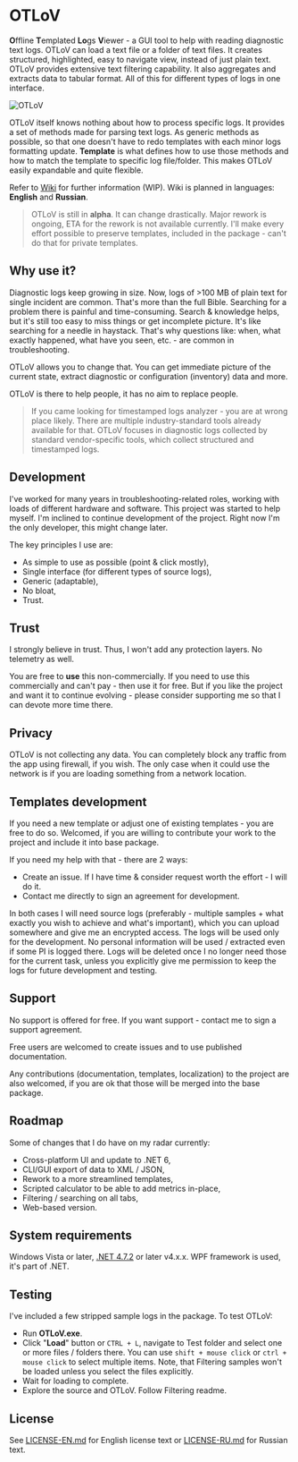 # OTLoV

**O**ffline **T**emplated **Lo**gs **V**iewer - a GUI tool to help with reading diagnostic text logs. OTLoV can load a text file or a folder of text files. It creates structured, highlighted, easy to navigate view, instead of just plain text. OTLoV provides extensive text filtering capability. It also aggregates and extracts data to tabular format. All of this for different types of logs in one interface.

![OTLoV](/../../wiki/OTLoV.jpg)

OTLoV itself knows nothing about how to process specific logs. It provides a set of methods made for parsing text logs. As generic methods as possible, so that one doesn't have to redo templates with each minor logs formatting update. **Template** is what defines how to use those methods and how to match the template to specific log file/folder. This makes OTLoV easily expandable and quite flexible.

Refer to [Wiki](/../../wiki) for further information (WIP). Wiki is planned in languages: **English** and **Russian**.

>OTLoV is still in **alpha**. It can change drastically. Major rework is ongoing, ETA for the rework is not available currently. I'll make every effort possible to preserve templates, included in the package - can't do that for private templates.

## Why use it?

Diagnostic logs keep growing in size. Now, logs of >100 MB of plain text for single incident are common. That's more than the full Bible. Searching for a problem there is painful and time-consuming. Search & knowledge helps, but it's still too easy to miss things or get incomplete picture. It's like searching for a needle in haystack. That's why questions like: when, what exactly happened, what have you seen, etc. - are common in troubleshooting.

OTLoV allows you to change that. You can get immediate picture of the current state, extract diagnostic or configuration (inventory) data and more.

OTLoV is there to help people, it has no aim to replace people.

> If you came looking for timestamped logs analyzer - you are at wrong place likely. There are multiple industry-standard tools already available for that. OTLoV focuses in diagnostic logs collected by standard vendor-specific tools, which collect structured and timestamped logs.

## Development

I've worked for many years in troubleshooting-related roles, working with loads of different hardware and software. This project was started to help myself. I'm inclined to continue development of the project. Right now I'm the only developer, this might change later.

The key principles I use are:

* As simple to use as possible (point & click mostly),
* Single interface (for different types of source logs),
* Generic (adaptable),
* No bloat,
* Trust.

## Trust

I strongly believe in trust. Thus, I won't add any protection layers. No telemetry as well.

You are free to **use** this non-commercially. If you need to use this commercially and can't pay - then use it for free. But if you like the project and want it to continue evolving - please consider supporting me so that I can devote more time there.

## Privacy

OTLoV is not collecting any data. You can completely block any traffic from the app using firewall, if you wish. The only case when it could use the network is if you are loading something from a network location.

## Templates development

If you need a new template or adjust one of existing templates - you are free to do so. Welcomed, if you are willing to contribute your work to the project and include it into base package.

If you need my help with that - there are 2 ways:

* Create an issue. If I have time & consider request worth the effort - I will do it.
* Contact me directly to sign an agreement for development.

In both cases I will need source logs (preferably - multiple samples + what exactly you wish to achieve and what's important), which you can upload somewhere and give me an encrypted access. The logs will be used only for the development. No personal information will be used / extracted even if some PI is logged there. Logs will be deleted once I no longer need those for the current task, unless you explicitly give me permission to keep the logs for future development and testing.

## Support

No support is offered for free. If you want support - contact me to sign a support agreement.

Free users are welcomed to create issues and to use published documentation.

Any contributions (documentation, templates, localization) to the project are also welcomed, if you are ok that those will be merged into the base package.

## Roadmap

Some of changes that I do have on my radar currently:

* Cross-platform UI and update to .NET 6,
* CLI/GUI export of data to XML / JSON,
* Rework to a more streamlined templates,
* Scripted calculator to be able to add metrics in-place,
* Filtering / searching on all tabs,
* Web-based version.

## System requirements

Windows Vista or later, [.NET 4.7.2](https://dotnet.microsoft.com/download/dotnet-framework) or later v4.x.x. WPF framework is used, it's part of .NET.

## Testing

I've included a few stripped sample logs in the package. To test OTLoV:

* Run **OTLoV.exe**.
* Click "**Load**" button or `CTRL + L`, navigate to Test folder and select one or more files / folders there. You can use `shift + mouse click` or `ctrl + mouse click` to select multiple items. Note, that Filtering samples won't be loaded unless you select the files explicitly.
* Wait for loading to complete.
* Explore the source and OTLoV. Follow Filtering readme.

## License

See [LICENSE-EN.md]() for English license text or [LICENSE-RU.md]() for Russian text.
